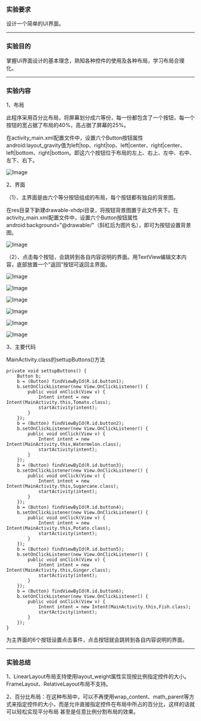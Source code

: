 ### 实验要求

设计一个简单的UI界面。

------

### 实验目的

掌握UI界面设计的基本理念，熟知各种控件的使用及各种布局，学习布局合理化。

------

### 实验内容

1、布局

此程序采用百分比布局，将屏幕划分成六等份，每一份都包含了一个按钮，每一个按钮的宽占据了布局的40%，高占据了屏幕的25%。

在activity_main.xml配置文件中，设置六个Button按钮属性android:layout_gravity值为left|top、right|top、left|center、right|center、left|bottom、right|bottom。即这六个按钮位于布局的左上、右上、左中、右中、左下、右下。

![Image](https://github.com/mk272/2018118123_Android/raw/master/Lab_5/Lab_5%20pictures/0.png)

2、界面

（1）、主界面是由六个等分按钮组成的布局，每个按钮都有独自的背景图。

在res目录下新建drawable-xhdpi目录，将按钮背景图置于此文件夹下。在activity_main.xml配置文件中，设置六个Button按钮属性android:background="@drawable/"（斜杠后为图片名），即可为按钮设置背景图。

![Image](https://github.com/mk272/2018118123_Android/raw/master/Lab_5/Lab_5%20pictures/1.png)

（2）、点击每个按钮，会跳转到各自内容说明的界面。用TextView编辑文本内容，底部放置一个“返回”按钮可返回主界面。

![Image](https://github.com/mk272/2018118123_Android/raw/master/Lab_5/Lab_5%20pictures/2.png)

![Image](https://github.com/mk272/2018118123_Android/raw/master/Lab_5/Lab_5%20pictures/3.png)



![Image](https://github.com/mk272/2018118123_Android/raw/master/Lab_5/Lab_5%20pictures/4.png)

![Image](https://github.com/mk272/2018118123_Android/raw/master/Lab_5/Lab_5%20pictures/5.png)

![Image](https://github.com/mk272/2018118123_Android/raw/master/Lab_5/Lab_5%20pictures/6.png)

![Image](https://github.com/mk272/2018118123_Android/raw/master/Lab_5/Lab_5%20pictures/7.png)

3、主要代码

MainActivity.class的settupButtons()方法

```
private void settupButtons() {
    Button b;
    b = (Button) findViewById(R.id.button1);
    b.setOnClickListener(new View.OnClickListener() {
        public void onClick(View v) {
            Intent intent = new Intent(MainActivity.this,Tomato.class);
            startActivity(intent);
        }
    });
    b = (Button) findViewById(R.id.button2);
    b.setOnClickListener(new View.OnClickListener() {
        public void onClick(View v) {
            Intent intent = new Intent(MainActivity.this,Watermelon.class);
            startActivity(intent);
        }
    });
    b = (Button) findViewById(R.id.button3);
    b.setOnClickListener(new View.OnClickListener() {
        public void onClick(View v) {
            Intent intent = new Intent(MainActivity.this,Sugarcane.class);
            startActivity(intent);
        }
    });
    b = (Button) findViewById(R.id.button4);
    b.setOnClickListener(new View.OnClickListener() {
        public void onClick(View v) {
            Intent intent = new Intent(MainActivity.this,Potato.class);
            startActivity(intent);
        }
    });
    b = (Button) findViewById(R.id.button5);
    b.setOnClickListener(new View.OnClickListener() {
        public void onClick(View v) {
            Intent intent = new Intent(MainActivity.this,Ginger.class);
            startActivity(intent);
        }
    });
    b = (Button) findViewById(R.id.button6);
    b.setOnClickListener(new View.OnClickListener() {
        public void onClick(View v) {
            Intent intent = new Intent(MainActivity.this,Fish.class);
            startActivity(intent);
        }
    });
}
```

为主界面的6个按钮设置点击事件，点击按钮就会跳转到各自内容说明的界面。

------

### 实验总结

1、LinearLayout布局支持使用layout_weight属性实现按比例指定控件的大小。FrameLayout、RelativeLayout布局不支持。

2、百分比布局：在这种布局中，可以不再使用wrap_content、math_parent等方式来指定控件的大小，而是允许直接指定控件在布局中所占的百分比，这样的话就可以轻松实现平分布局 甚至是任意比例分割布局的效果。